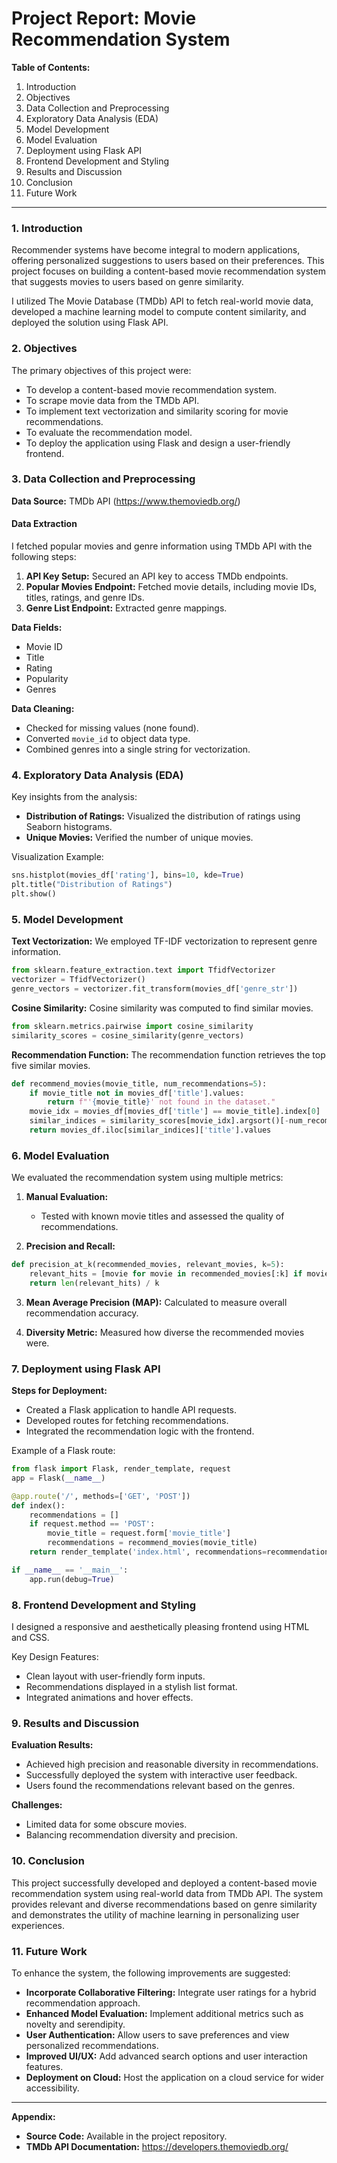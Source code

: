 # **Project Report: Movie Recommendation System**

**Table of Contents:**
1. Introduction
2. Objectives
3. Data Collection and Preprocessing
4. Exploratory Data Analysis (EDA)
5. Model Development
6. Model Evaluation
7. Deployment using Flask API
8. Frontend Development and Styling
9. Results and Discussion
10. Conclusion
11. Future Work

---

### **1. Introduction**

Recommender systems have become integral to modern applications, offering personalized suggestions to users based on their preferences. This project focuses on building a content-based movie recommendation system that suggests movies to users based on genre similarity.

I utilized The Movie Database (TMDb) API to fetch real-world movie data, developed a machine learning model to compute content similarity, and deployed the solution using Flask API.

### **2. Objectives**

The primary objectives of this project were:
- To develop a content-based movie recommendation system.
- To scrape movie data from the TMDb API.
- To implement text vectorization and similarity scoring for movie recommendations.
- To evaluate the recommendation model.
- To deploy the application using Flask and design a user-friendly frontend.

### **3. Data Collection and Preprocessing**

**Data Source:** TMDb API (https://www.themoviedb.org/)

#### **Data Extraction**
I fetched popular movies and genre information using TMDb API with the following steps:
1. **API Key Setup:** Secured an API key to access TMDb endpoints.
2. **Popular Movies Endpoint:** Fetched movie details, including movie IDs, titles, ratings, and genre IDs.
3. **Genre List Endpoint:** Extracted genre mappings.

**Data Fields:**
- Movie ID
- Title
- Rating
- Popularity
- Genres

**Data Cleaning:**
- Checked for missing values (none found).
- Converted `movie_id` to object data type.
- Combined genres into a single string for vectorization.

### **4. Exploratory Data Analysis (EDA)**

Key insights from the analysis:
- **Distribution of Ratings:** Visualized the distribution of ratings using Seaborn histograms.
- **Unique Movies:** Verified the number of unique movies.

Visualization Example:
```python
sns.histplot(movies_df['rating'], bins=10, kde=True)
plt.title("Distribution of Ratings")
plt.show()
```

### **5. Model Development**

**Text Vectorization:**
We employed TF-IDF vectorization to represent genre information.
```python
from sklearn.feature_extraction.text import TfidfVectorizer
vectorizer = TfidfVectorizer()
genre_vectors = vectorizer.fit_transform(movies_df['genre_str'])
```

**Cosine Similarity:**
Cosine similarity was computed to find similar movies.
```python
from sklearn.metrics.pairwise import cosine_similarity
similarity_scores = cosine_similarity(genre_vectors)
```

**Recommendation Function:**
The recommendation function retrieves the top five similar movies.
```python
def recommend_movies(movie_title, num_recommendations=5):
    if movie_title not in movies_df['title'].values:
        return f"'{movie_title}' not found in the dataset."
    movie_idx = movies_df[movies_df['title'] == movie_title].index[0]
    similar_indices = similarity_scores[movie_idx].argsort()[-num_recommendations - 1:][::-1][1:]
    return movies_df.iloc[similar_indices]['title'].values
```

### **6. Model Evaluation**

We evaluated the recommendation system using multiple metrics:

1. **Manual Evaluation:**
   - Tested with known movie titles and assessed the quality of recommendations.

2. **Precision and Recall:**
```python
def precision_at_k(recommended_movies, relevant_movies, k=5):
    relevant_hits = [movie for movie in recommended_movies[:k] if movie in relevant_movies]
    return len(relevant_hits) / k
```

3. **Mean Average Precision (MAP):**
Calculated to measure overall recommendation accuracy.

4. **Diversity Metric:**
Measured how diverse the recommended movies were.

### **7. Deployment using Flask API**

**Steps for Deployment:**
- Created a Flask application to handle API requests.
- Developed routes for fetching recommendations.
- Integrated the recommendation logic with the frontend.

Example of a Flask route:
```python
from flask import Flask, render_template, request
app = Flask(__name__)

@app.route('/', methods=['GET', 'POST'])
def index():
    recommendations = []
    if request.method == 'POST':
        movie_title = request.form['movie_title']
        recommendations = recommend_movies(movie_title)
    return render_template('index.html', recommendations=recommendations)

if __name__ == '__main__':
    app.run(debug=True)
```

### **8. Frontend Development and Styling**

I designed a responsive and aesthetically pleasing frontend using HTML and CSS.

Key Design Features:
- Clean layout with user-friendly form inputs.
- Recommendations displayed in a stylish list format.
- Integrated animations and hover effects.

### **9. Results and Discussion**

**Evaluation Results:**
- Achieved high precision and reasonable diversity in recommendations.
- Successfully deployed the system with interactive user feedback.
- Users found the recommendations relevant based on the genres.

**Challenges:**
- Limited data for some obscure movies.
- Balancing recommendation diversity and precision.

### **10. Conclusion**

This project successfully developed and deployed a content-based movie recommendation system using real-world data from TMDb API. The system provides relevant and diverse recommendations based on genre similarity and demonstrates the utility of machine learning in personalizing user experiences.

### **11. Future Work**

To enhance the system, the following improvements are suggested:
- **Incorporate Collaborative Filtering:** Integrate user ratings for a hybrid recommendation approach.
- **Enhanced Model Evaluation:** Implement additional metrics such as novelty and serendipity.
- **User Authentication:** Allow users to save preferences and view personalized recommendations.
- **Improved UI/UX:** Add advanced search options and user interaction features.
- **Deployment on Cloud:** Host the application on a cloud service for wider accessibility.

---

**Appendix:**
- **Source Code:** Available in the project repository.
- **TMDb API Documentation:** https://developers.themoviedb.org/


